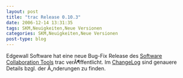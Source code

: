 ```yaml
---
layout: post
title: "trac Release 0.10.3"
date: 2006-12-14 13:31:35
tags: SKM,Neuigkeiten,Neue Versionen
categories: SKM,Neuigkeiten,Neue Versionen
post-type: blog
---
```

Edgewall Software hat eine neue Bug-Fix Release des <a href="http://trac.edgewall.org"  title="Software Collaboration Tools">Software Collaboration Tools</a> trac verÃ¶ffentlicht. Im <a href="http://trac.edgewall.org/wiki/ChangeLog"  title="ChangeLog">ChangeLog</a> sind genauere Details bzgl. der Ã„nderungen zu finden.